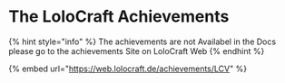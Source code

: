 # The LoloCraft Achievements

{% hint style="info" %}
The achievements are not Availabel in the Docs please go to the achievements Site on LoloCraft Web
{% endhint %}

{% embed url="https://web.lolocraft.de/achievements/LCV" %}
